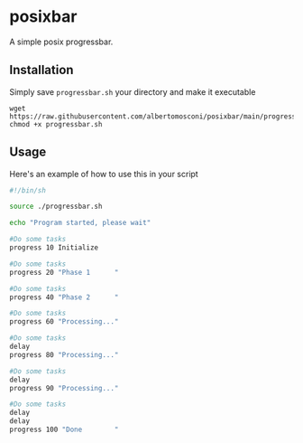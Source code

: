 # posixbar

A simple posix progressbar.

## Installation

Simply save `progressbar.sh` your directory and make it executable
```
wget https://raw.githubusercontent.com/albertomosconi/posixbar/main/progressbar.sh
chmod +x progressbar.sh
```

## Usage

Here's an example of how to use this in your script
```bash
#!/bin/sh

source ./progressbar.sh

echo "Program started, please wait"

#Do some tasks
progress 10 Initialize

#Do some tasks
progress 20 "Phase 1      "

#Do some tasks
progress 40 "Phase 2      "

#Do some tasks
progress 60 "Processing..."

#Do some tasks
delay
progress 80 "Processing..."

#Do some tasks
delay
progress 90 "Processing..."

#Do some tasks
delay
delay
progress 100 "Done        "
```
